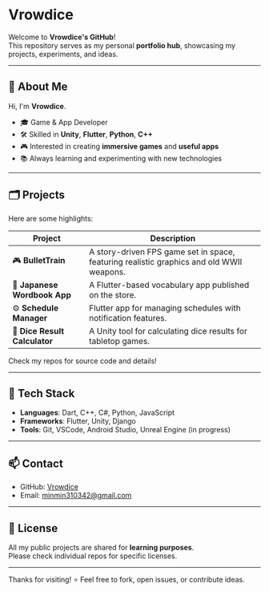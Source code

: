 # Vrowdice

Welcome to **Vrowdice's GitHub**!  
This repository serves as my personal **portfolio hub**, showcasing my projects, experiments, and ideas.

---

## 👋 About Me

Hi, I'm **Vrowdice**.  
- 🎓 Game & App Developer  
- 🛠️ Skilled in **Unity**, **Flutter**, **Python**, **C++**  
- 🎮 Interested in creating **immersive games** and **useful apps**  
- 📚 Always learning and experimenting with new technologies

---

## 🗂️ Projects

Here are some highlights:

| Project | Description |
| ------- | ----------- |
| 🎮 **BulletTrain** | A story-driven FPS game set in space, featuring realistic graphics and old WWII weapons. |
| 📱 **Japanese Wordbook App** | A Flutter-based vocabulary app published on the store. |
| ⚙️ **Schedule Manager** | Flutter app for managing schedules with notification features. |
| 🎲 **Dice Result Calculator** | A Unity tool for calculating dice results for tabletop games. |

Check my repos for source code and details!

---

## 🚀 Tech Stack

- **Languages**: Dart, C++, C#, Python, JavaScript
- **Frameworks**: Flutter, Unity, Django
- **Tools**: Git, VSCode, Android Studio, Unreal Engine (in progress)

---

## 📫 Contact

- GitHub: [Vrowdice](https://github.com/vrowdice)
- Email: minmin310342@gmail.com

---

## 📝 License

All my public projects are shared for **learning purposes**.  
Please check individual repos for specific licenses.

---

Thanks for visiting! ⭐ Feel free to fork, open issues, or contribute ideas.
